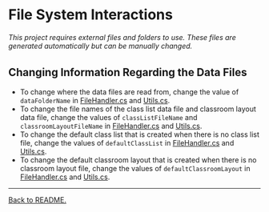 # File System Interactions

###### This project requires external files and folders to use. These files are generated automatically but can be manually changed.

## Changing Information Regarding the Data Files

-   To change where the data files are read from, change the value of `dataFolderName` in [FileHandler.cs](../Classroom-Seating-Planner/Classroom-Seating-Planner/src/FileHandler.cs) and [Utils.cs](../Classroom-Seating-Planner/Tests/Utils.cs).
-   To change the file names of the class list data file and classroom layout data file, change the values of `classListFileName` and `classroomLayoutFileName` in [FileHandler.cs](../Classroom-Seating-Planner/Classroom-Seating-Planner/src/FileHandler.cs) and [Utils.cs](../Classroom-Seating-Planner/Tests/Utils.cs).
-   To change the default class list that is created when there is no class list file, change the values of `defaultClassList` in [FileHandler.cs](../Classroom-Seating-Planner/Classroom-Seating-Planner/src/FileHandler.cs) and [Utils.cs](../Classroom-Seating-Planner/Tests/Utils.cs).
-   To change the default classroom layout that is created when there is no classroom layout file, change the values of `defaultClassroomLayout` in [FileHandler.cs](../Classroom-Seating-Planner/Classroom-Seating-Planner/src/FileHandler.cs) and [Utils.cs](../Classroom-Seating-Planner/Tests/Utils.cs).

---

[Back to README.](../README.md)
